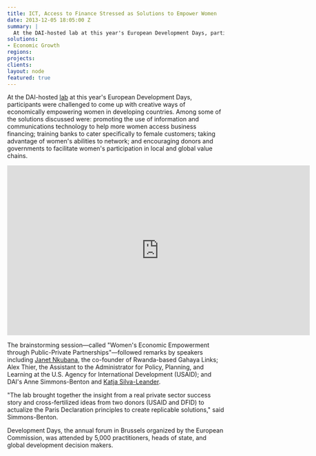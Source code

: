 ```yaml
---
title: ICT, Access to Finance Stressed as Solutions to Empower Women
date: 2013-12-05 18:05:00 Z
summary: |
  At the DAI-hosted lab at this year's European Development Days, participants were challenged to come up with creative ways of economically empowering women in developing countries.
solutions:
- Economic Growth
regions:
projects:
clients:
layout: node
featured: true
---
```

At the DAI-hosted [lab][1] at this year's European Development Days, participants were challenged to come up with creative ways of economically empowering women in developing countries. Among some of the solutions discussed were: promoting the use of information and communications technology to help more women access business financing; training banks to cater specifically to female customers; taking advantage of women's abilities to network; and encouraging donors and governments to facilitate women's participation in local and global value chains.

<iframe allowfullscreen="" frameborder="0" height="394" mozallowfullscreen="" msallowfullscreen="" oallowfullscreen="" src="https://www.flickr.com/photos/daiglobal/11222785173/in/set-72157638381482575/player/" webkitallowfullscreen="" width="703"></iframe>

The brainstorming session—called "Women's Economic Empowerment through Public-Private Partnerships"—followed remarks by speakers including [Janet Nkubana][2], the co-founder of Rwanda-based Gahaya Links; Alex Thier, the Assistant to the Administrator for Policy, Planning, and Learning at the U.S. Agency for International Development (USAID); and DAI's Anne Simmons-Benton and [Katja Silva-Leander][3].

"The lab brought together the insight from a real private sector success story and cross-fertilized ideas from two donors (USAID and DFID) to actualize the Paris Declaration principles to create replicable solutions," said Simmons-Benton.

Development Days, the annual forum in Brussels organized by the European Commission, was attended by 5,000 practitioners, heads of state, and global development decision makers.

[1]: http://eudevdays.eu/topics/women%E2%80%99s-economic-empowerment
[2]: /news/gahaya-links-janet-nkubana-usaid-alex-thier-speak-european-development
[3]: /our-team/katja-silva-leander

